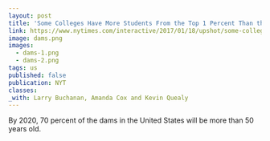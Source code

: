 ```yaml
---
layout: post
title: 'Some Colleges Have More Students From the Top 1 Percent Than the Bottom 60. Find Yours.'
link: https://www.nytimes.com/interactive/2017/01/18/upshot/some-colleges-have-more-students-from-the-top-1-percent-than-the-bottom-60.html
image: dams.png
images:
  - dams-1.png
  - dams-2.png
tags: us
published: false
publication: NYT
classes:
_with: Larry Buchanan, Amanda Cox and Kevin Quealy
---
```


By 2020, 70 percent of the dams in the United States will be more than 50 years old.
